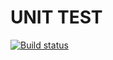 # UNIT TEST

[![Build status](https://ci.appveyor.com/api/projects/status/duagg17phxui0924?svg=true)](https://ci.appveyor.com/project/GivenRous/ajs-unit-test-1)
